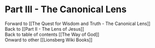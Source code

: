 # Part III - The Canonical Lens

Forward to [[The Quest for Wisdom and Truth - The Canonical Lens]]  
Back to [[Part II - The Lens of Jesus]]  
Back to table of contents [[The Way of God]]  
Onward to other [[Lionsberg Wiki Books]]  




